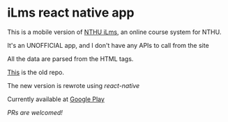 # iLms react native app

This is a mobile version of [NTHU iLms](http://lms.nthu.edu.tw), an online course system for NTHU.

It's an UNOFFICIAL app, and I don't have any APIs to call from the site

All the data are parsed from the HTML tags.

[This](https://github.com/geniusgordon/ilms_app) is the old repo.

The new version is rewrote using *react-native*

Currently available at [Google Play](https://play.google.com/store/apps/details?id=com.geniusgordon.ilms)

*PRs are welcomed!*
